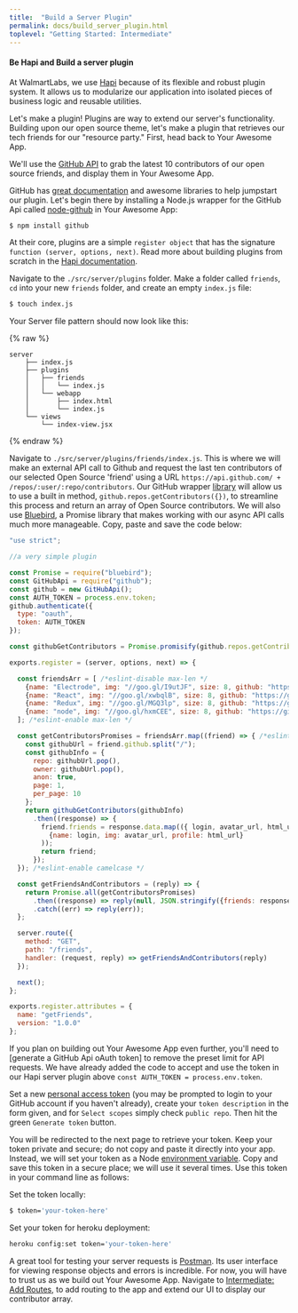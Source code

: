 ```yaml
---
title:  "Build a Server Plugin"
permalink: docs/build_server_plugin.html
toplevel: "Getting Started: Intermediate"
---
```


#### Be Hapi and Build a server plugin

At WalmartLabs, we use [Hapi] because of its flexible and robust plugin system.
It allows us to modularize our application into isolated pieces of business
logic and reusable utilities.

Let's make a plugin! Plugins are way to extend our server's functionality.
Building upon our open source theme, let's make a plugin that retrieves our tech
friends for our "resource party." First, head back to Your Awesome App.

We'll use the [GitHub API] to grab the latest 10 contributors of our open source
friends, and display them in Your Awesome App.

GitHub has [great documentation] and awesome libraries to help jumpstart our
plugin. Let's begin there by installing a Node.js wrapper for the GitHub Api
called [node-github] in Your Awesome App:

```bash
$ npm install github
```

At their core, plugins are a simple `register object` that has the signature
`function (server, options, next)`. Read more about building plugins from
scratch in the [Hapi documentation].

Navigate to the `./src/server/plugins` folder. Make a folder
called `friends`, `cd` into your new `friends` folder, and create an empty
`index.js` file:

```bash
$ touch index.js
```
Your Server file pattern should now look like this:

{% raw  %}
```
server
    ├── index.js
    ├── plugins
    │   ├── friends
    │   │   └── index.js
    │   └── webapp
    │       ├── index.html
    │       └── index.js
    └── views
        └── index-view.jsx
```
{% endraw %}

Navigate to `./src/server/plugins/friends/index.js`. This is where
we will make an external API call to Github and request the last ten
contributors of our selected Open Source 'friend' using a URL
`https://api.github.com/ + /repos/:user/:repo/contributors`. Our GitHub wrapper
[library] will allow us to use a built in method,
`github.repos.getContributors({})`, to streamline this process and return an
array of Open Source contributors. We will also use [Bluebird], a Promise
library that makes working with our async API calls much more manageable. Copy,
paste and save the code below:

```javascript
"use strict";

//a very simple plugin

const Promise = require("bluebird");
const GitHubApi = require("github");
const github = new GitHubApi();
const AUTH_TOKEN = process.env.token;
github.authenticate({
  type: "oauth",
  token: AUTH_TOKEN
});

const githubGetContributors = Promise.promisify(github.repos.getContributors);

exports.register = (server, options, next) => {

  const friendsArr = [ /*eslint-disable max-len */
    {name: "Electrode", img: "//goo.gl/I9utJF", size: 8, github: "https://github.com/electrode-io/electrode"},
    {name: "React", img: "//goo.gl/xwbqlB", size: 8, github: "https://github.com/facebook/react"},
    {name: "Redux", img: "//goo.gl/MGQ3lp", size: 8, github: "https://github.com/reactjs/redux"},
    {name: "node", img: "//goo.gl/hxmCEE", size: 8, github: "https://github.com/nodejs/node"}
  ]; /*eslint-enable max-len */

  const getContributorsPromises = friendsArr.map((friend) => { /*eslint-disable camelcase */
    const githubUrl = friend.github.split("/");
    const githubInfo = {
      repo: githubUrl.pop(),
      owner: githubUrl.pop(),
      anon: true,
      page: 1,
      per_page: 10
    };
    return githubGetContributors(githubInfo)
      .then((response) => {
        friend.friends = response.data.map(({ login, avatar_url, html_url }) => (
          {name: login, img: avatar_url, profile: html_url}
        ));
        return friend;
      });
  }); /*eslint-enable camelcase */

  const getFriendsAndContributors = (reply) => {
    return Promise.all(getContributorsPromises)
      .then((response) => reply(null, JSON.stringify({friends: response})))
      .catch((err) => reply(err));
  };

  server.route({
    method: "GET",
    path: "/friends",
    handler: (request, reply) => getFriendsAndContributors(reply)
  });

  next();
};

exports.register.attributes = {
  name: "getFriends",
  version: "1.0.0"
};
```

If you plan on building out Your Awesome App even further, you'll need to
[generate a GitHub Api oAuth token] to remove the preset limit for API requests.
We have already added the code to accept and use the token in our Hapi server
plugin above `const AUTH_TOKEN = process.env.token`.

Set a new [personal access token] (you may be prompted to login to your GitHub
account if you haven't already), create your `token description` in the form
given, and for `Select scopes` simply check `public repo`. Then hit the green
`Generate token` button.

You will be redirected to the next page to retrieve your token. Keep your token
private and secure; do not copy and paste it directly into your app. Instead, we
will set your token as a Node [environment variable]. Copy and save this token
in a secure place; we will use it several times. Use this token in your command
line as follows:

Set the token locally:

```bash
$ token='your-token-here'
```

Set your token for heroku deployment:

```bash
heroku config:set token='your-token-here'
```

A great tool for testing your server requests is [Postman]. Its user interface
for viewing response objects and errors is incredible. For now, you will have
to trust us as we build out Your Awesome App. Navigate to [Intermediate: Add
Routes], to add routing to the app and extend our UI to display our
contributor array.


[Hapi]: http://hapijs.com/
[GitHub API]: https://developer.github.com/v3/
[great documentation]: https://developer.github.com/v3/
[node-github]: https://github.com/mikedeboer/node-github
[Hapi documentation]: http://hapijs.com/tutorials/plugins
[library]: https://github.com/mikedeboer/node-github
[Bluebird]: http://bluebirdjs.com/docs/getting-started.html
[generate a GitHup Api oAuth token]: https://github.com/settings/tokens/new
[personal access token]: https://github.com/settings/tokens/new
[environment variable]: https://nodejs.org/api/process.html#process_process_env
[Postman]: https://www.getpostman.com/
[Intermediate: Add Routes]: add_routes.html
